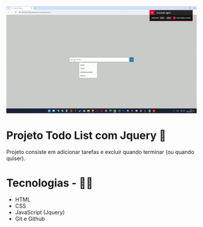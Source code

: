 <p>
  <img src="./github/unknown_2024.03.09-19.31-ezgif.com-video-to-gif-converter.gif">
</p>

# Projeto Todo List com Jquery 📝
Projeto consiste em adicionar tarefas e excluir quando terminar (ou quando quiser).

# Tecnologias - 👨‍💻
- HTML 
- CSS
- JavaScript (Jquery)
- Git e Github